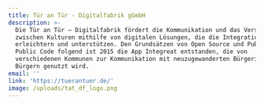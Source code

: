 ```yaml
---
title: Tür an Tür - Digitalfabrik gGmbH
description: >-
  Die Tür an Tür – Digitalfabrik fördert die Kommunikation und das Verständnis
  zwischen Kulturen mithilfe von digitalen Lösungen, die die Integration vor Ort
  erleichtern und unterstützen. Den Grundsätzen von Open Source und Public Money
  Public Code folgend ist 2015 die App Integreat entstanden, die von
  verschiedenen Kommunen zur Kommunikation mit neuzugewanderten Bürgerinnen und
  Bürgern genutzt wird.
email: ''
link: 'https://tuerantuer.de/'
image: /uploads/tat_df_logo.png
---
```


